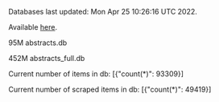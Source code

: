 Databases last updated: Mon Apr 25 10:26:16 UTC 2022. 

Available [here](https://github.com/cbeauhilton/ash-db/releases).


95M	abstracts.db

452M	abstracts_full.db

Current number of items in db:
[{"count(*)": 93309}]

Current number of scraped items in db:
[{"count(*)": 49419}]

